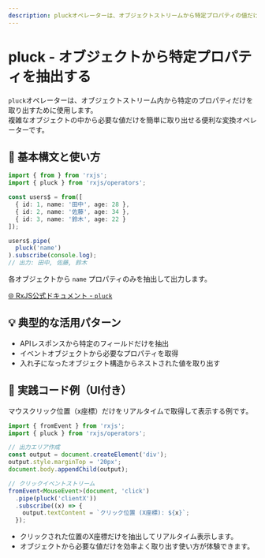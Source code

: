 ```yaml
---
description: pluckオペレーターは、オブジェクトストリームから特定プロパティの値だけを抽出するためのRxJS演算子で、APIレスポンスやイベントからの情報取得に便利です。
---
```


# pluck - オブジェクトから特定プロパティを抽出する

`pluck`オペレーターは、オブジェクトストリーム内から特定のプロパティだけを取り出すために使用します。  
複雑なオブジェクトの中から必要な値だけを簡単に取り出せる便利な変換オペレーターです。


## 🔰 基本構文と使い方

```ts
import { from } from 'rxjs';
import { pluck } from 'rxjs/operators';

const users$ = from([
  { id: 1, name: '田中', age: 28 },
  { id: 2, name: '佐藤', age: 34 },
  { id: 3, name: '鈴木', age: 22 }
]);

users$.pipe(
  pluck('name')
).subscribe(console.log);
// 出力: 田中, 佐藤, 鈴木
```
各オブジェクトから `name` プロパティのみを抽出して出力します。

[🌐 RxJS公式ドキュメント - `pluck`](https://rxjs.dev/api/operators/pluck)

## 💡 典型的な活用パターン

- APIレスポンスから特定のフィールドだけを抽出
- イベントオブジェクトから必要なプロパティを取得
- 入れ子になったオブジェクト構造からネストされた値を取り出す

## 🧠 実践コード例（UI付き）

マウスクリック位置（x座標）だけをリアルタイムで取得して表示する例です。

```ts
import { fromEvent } from 'rxjs';
import { pluck } from 'rxjs/operators';

// 出力エリア作成
const output = document.createElement('div');
output.style.marginTop = '20px';
document.body.appendChild(output);

// クリックイベントストリーム
fromEvent<MouseEvent>(document, 'click')
  .pipe(pluck('clientX'))
  .subscribe((x) => {
    output.textContent = `クリック位置 (X座標): ${x}`;
  });

```

- クリックされた位置のX座標だけを抽出してリアルタイム表示します。
- オブジェクトから必要な値だけを効率よく取り出す使い方が体験できます。
